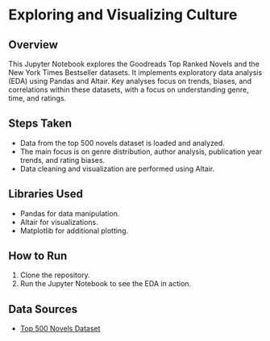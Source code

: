 # Exploring and Visualizing Culture

## Overview
This Jupyter Notebook explores the Goodreads Top Ranked Novels and the New York Times Bestseller datasets. It implements exploratory data analysis (EDA) using Pandas and Altair. Key analyses focus on trends, biases, and correlations within these datasets, with a focus on understanding genre, time, and ratings.

## Steps Taken
- Data from the top 500 novels dataset is loaded and analyzed.
- The main focus is on genre distribution, author analysis, publication year trends, and rating biases.
- Data cleaning and visualization are performed using Altair.

## Libraries Used
- Pandas for data manipulation.
- Altair for visualizations.
- Matplotlib for additional plotting.

## How to Run
1. Clone the repository.
2. Run the Jupyter Notebook to see the EDA in action.

## Data Sources
- [Top 500 Novels Dataset](link-to-your-dataset)

